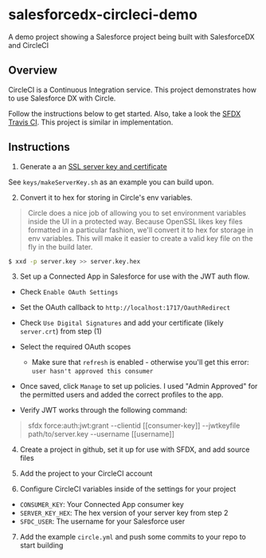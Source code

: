 # salesforcedx-circleci-demo
A demo project showing a Salesforce project being built with SalesforceDX and CircleCI

## Overview

CircleCI is a Continuous Integration service. This project demonstrates how to use Salesforce DX
with Circle.

Follow the instructions below to get started. Also, take a look the 
[SFDX Travis CI](https://github.com/wadewegner/sfdx-travisci). This project 
is similar in implementation.

## Instructions

1. Generate a an [SSL server key and certificate](https://devcenter.heroku.com/articles/ssl-certificate-self)

See `keys/makeServerKey.sh` as an example you can build upon.

2. Convert it to hex for storing in Circle's env variables. 

  > Circle does a nice job of allowing you to set environment variables inside the UI in a 
  protected way. Because OpenSSL likes key files formatted in a particular fashion, we'll convert 
  it to hex for storage in env variables. This will make it easier to create a valid key file 
  on the fly in the build later.
  
  ```bash
  $ xxd -p server.key >> server.key.hex
  ```
3. Set up a Connected App in Salesforce for use with the JWT auth flow.

  * Check `Enable OAuth Settings`
  * Set the OAuth callback to `http://localhost:1717/OauthRedirect`
  * Check `Use Digital Signatures` and add your certificate (likely `server.crt`) from step (1)
  * Select the required OAuth scopes
     * Make sure that `refresh` is enabled - otherwise you'll get this error: `user hasn't approved this consumer`

  * Once saved, click `Manage` to set up policies. I used "Admin Approved" for the permitted users
  and added the correct profiles to the app.
  * Verify JWT works through the following command:

  >sfdx force:auth:jwt:grant --clientid [[consumer-key]] --jwtkeyfile path/to/server.key --username [[username]]
  
4. Create a project in github, set it up for use with SFDX, and add source files

5. Add the project to your CircleCI account

6. Configure CircleCI variables inside of the settings for your project

  * `CONSUMER_KEY`: Your Connected App consumer key
  * `SERVER_KEY_HEX`: The hex version of your server key from step 2
  * `SFDC_USER`: The username for your Salesforce user
  
7. Add the example `circle.yml` and push some commits to your repo to start building
